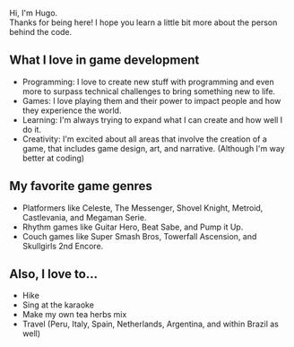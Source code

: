 Hi, I'm Hugo.  
Thanks for being here! I hope you learn a little bit more about the person behind the code.

## What I love in game development
- Programming: I love to create new stuff with programming and even more to surpass technical challenges to bring something new to life.
- Games: I love playing them and their power to impact people and how they experience the world.
- Learning: I'm always trying to expand what I can create and how well I do it.
- Creativity: I'm excited about all areas that involve the creation of a game, that includes game design, art, and narrative. (Although I'm way better at coding)

## My favorite game genres
- Platformers like Celeste, The Messenger, Shovel Knight, Metroid, Castlevania, and Megaman Serie.
- Rhythm games like Guitar Hero, Beat Sabe, and Pump it Up.
- Couch games like Super Smash Bros, Towerfall Ascension, and Skullgirls 2nd Encore.

## Also, I love to...
- Hike
- Sing at the karaoke
- Make my own tea herbs mix
- Travel (Peru, Italy, Spain, Netherlands, Argentina, and within Brazil as well)
